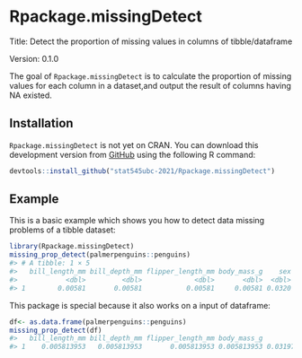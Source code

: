 
<!-- README.md is generated from README.Rmd. Please edit that file -->

# Rpackage.missingDetect

<!-- badges: start -->

Title: Detect the proportion of missing values in columns of
tibble/dataframe

Version: 0.1.0

<!-- badges: end -->

The goal of `Rpackage.missingDetect` is to calculate the proportion of
missing values for each column in a dataset,and output the result of
columns having NA existed.

## Installation

`Rpackage.missingDetect` is not yet on CRAN. You can download this
development version from [GitHub](https://github.com/) using the
following R command:

``` r
devtools::install_github("stat545ubc-2021/Rpackage.missingDetect")
```

## Example

This is a basic example which shows you how to detect data missing
problems of a tibble dataset:

``` r
library(Rpackage.missingDetect)
missing_prop_detect(palmerpenguins::penguins)
#> # A tibble: 1 × 5
#>   bill_length_mm bill_depth_mm flipper_length_mm body_mass_g    sex
#>            <dbl>         <dbl>             <dbl>       <dbl>  <dbl>
#> 1        0.00581       0.00581           0.00581     0.00581 0.0320
```

This package is special because it also works on a input of dataframe:

``` r
df<- as.data.frame(palmerpenguins::penguins)
missing_prop_detect(df)
#>   bill_length_mm bill_depth_mm flipper_length_mm body_mass_g        sex
#> 1    0.005813953   0.005813953       0.005813953 0.005813953 0.03197674
```
